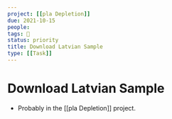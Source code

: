 ```yaml
---
project: [[pla Depletion]]
due: 2021-10-15
people:
tags: 🧨
status: priority
title: Download Latvian Sample
type: [[Task]]
---
```


# Download Latvian Sample

- Probably in the [[pla Depletion]] project.